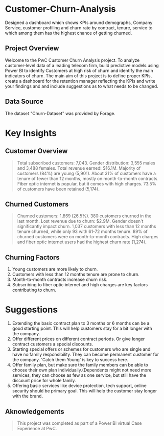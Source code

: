 # Customer-Churn-Analysis
Designed a dashboard which shows KPIs around demographs, Company Service, customer profiling and churn rate by contract, tenure, service to which among them has the highest chance of getting churned.
## Project Overview
Welcome to the PwC Customer Churn Analysis project. To analyze customer-level data of a leading telecom firm, build predictive models using Power BI to identify Customers at high risk of churn and identify the main indicators of churn.
The main aim of this project is to define proper KPIs, create a dashboard for the retention manager reflecting the KPIs and write your findings and and include suggestions as to what needs to be changed.
## Data Source
The dataset "Churn-Dataset" was provided by Forage.
# Key Insights
## Customer Overview
> Total subscribed customers: 7,043.
> Gender distribution: 3,555 males and 3,488 females.
> Total revenue earned: $16.1M.
> Majority of customers (84%) are young (5,901).
> About 31% of customers have a tenure of fewer than 12 months, mostly on month-to-month contracts.
> Fiber optic internet is popular, but it comes with high charges.
> 73.5% of customers have been retained (5,174).
## Churned Customers
> Churned customers: 1,869 (26.5%).
> 380 customers churned in the last month.
> Lost revenue due to churn: $2.9M.
> Gender doesn't significantly impact churn.
> 1,037 customers with less than 12 months tenure churned, while only 93 with 61-72 months tenure.
> 89% of churned customers were on month-to-month contracts.
> High charges and fiber optic internet users had the highest churn rate (1,274).
## Churning Factors
1. Young customers are more likely to churn.
2. Customers with less than 12 months tenure are prone to churn.
3. Month-to-month contracts increase churn risk.
4. Subscribing to fiber optic internet and high charges are key factors contributing to churn.
# Suggestions
1. Extending the basic contract plan to 3 months or  6 months can be a good starting point. This will help customers stay for a bit longer with the company.
2. Offer different prices on different contract periods. Or give longer contract customers a special discounts.
3. Starting special offers or schemes for customers who are single and have no family responsibility. They can become permanent customer for the company. 'Catch them Young' is key to success here.
4. Offer family plan, but make sure the family members can be able to choose their own plan individually.(Dependents might not need more services, they can choose as few as one service, but still have the discount price for whole family.
5. Offering basic services like device protection, tech support, online security should be primary goal. This will help the customer stay longer with the brand.

## Aknowledgements
> This project was completed as part of a Power BI virtual Case Experience at PwC.

